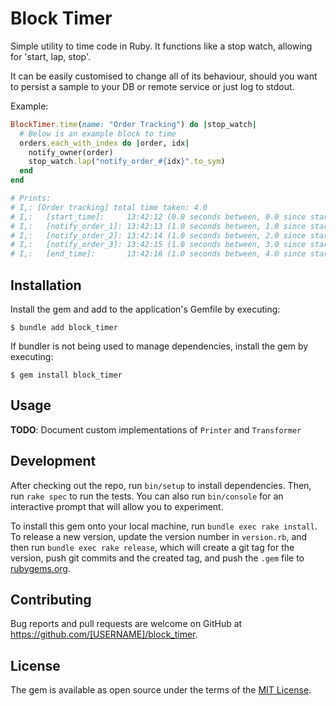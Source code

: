 # Block Timer

Simple utility to time code in Ruby. It functions like a stop watch, allowing for 'start, lap, stop'. 

It can be easily customised to change all of its behaviour, should you want to persist a sample to your DB or remote service 
or just log to stdout.

Example:

```ruby
BlockTimer.time(name: "Order Tracking") do |stop_watch|
  # Below is an example block to time
  orders.each_with_index do |order, idx|
    notify_owner(order)
    stop_watch.lap("notify_order_#{idx}".to_sym)
  end
end

# Prints:
# I,: [Order tracking] total time taken: 4.0
# I,: 	[start_time]:     13:42:12 (0.0 seconds between, 0.0 since start)
# I,: 	[notify_order_1]: 13:42:13 (1.0 seconds between, 1.0 since start)
# I,: 	[notify_order_2]: 13:42:14 (1.0 seconds between, 2.0 since start)
# I,: 	[notify_order_3]: 13:42:15 (1.0 seconds between, 3.0 since start)
# I,: 	[end_time]:       13:42:16 (1.0 seconds between, 4.0 since start)
```

## Installation

Install the gem and add to the application's Gemfile by executing:

    $ bundle add block_timer

If bundler is not being used to manage dependencies, install the gem by executing:

    $ gem install block_timer

## Usage

**TODO**: Document custom implementations of `Printer` and `Transformer`

## Development

After checking out the repo, run `bin/setup` to install dependencies. Then, run `rake spec` to run the tests. You can also run `bin/console` for an interactive prompt that will allow you to experiment.

To install this gem onto your local machine, run `bundle exec rake install`. To release a new version, update the version number in `version.rb`, and then run `bundle exec rake release`, which will create a git tag for the version, push git commits and the created tag, and push the `.gem` file to [rubygems.org](https://rubygems.org).

## Contributing

Bug reports and pull requests are welcome on GitHub at https://github.com/[USERNAME]/block_timer.

## License

The gem is available as open source under the terms of the [MIT License](https://opensource.org/licenses/MIT).

